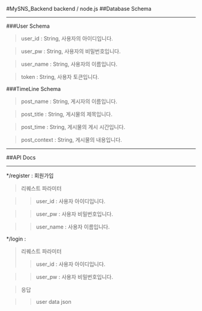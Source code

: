 #MySNS_Backend
backend / node.js
##Database Schema
***
###User Schema
>user_id : String, 사용자의 아이디입니다.

>user_pw : String, 사용자의 비밀번호입니다.

>user_name : String, 사용자의 이름입니다.

>token : String, 사용자 토큰입니다.

###TimeLine Schema
>post_name : String, 게시자의 이름입니다.

>post_title : String, 게시물의 제목입니다.

>post_time : String, 게시물의 게시 시간입니다.

>post_context : String, 게시물의 내용입니다.

***
##API Docs
***
*/register : 회원가입
>리퀘스트 파라미터

>>user_id : 사용자 아이디입니다.

>>user_pw : 사용자 비밀번호입니다.

>>user_name : 사용자 이름입니다.

*/login : 
>리퀘스트 파라미터
>>user_id : 사용자 아이디입니다.

>>user_pw : 사용자 비밀번호입니다.

>응답

>>user data json
